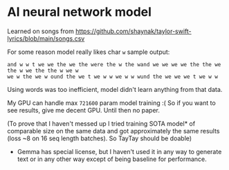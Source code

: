 # AI neural network model

Learned on songs from https://github.com/shaynak/taylor-swift-lyrics/blob/main/songs.csv

For some reason model really likes char `w`
sample output:
```
and w w t we we the we the were the w the wand we we we we the the we the w we the the w we w
we w the we w ound the we t we w w we w w wund the we we we t we w w
```

Using words was too inefficient, model didn't learn anything from that data.

My GPU can handle max `721600` param model training :(
So if you want to see results, give me decent GPU.
Until then no paper.

(To prove that I haven't messed up I tried training SOTA model\* of comparable size on the same data
and got approximately the same results (loss ~8 on 16 seq length batches). So TayTay should be doable)

* Gemma has special license, but I haven't used it in any way to generate text or in any other way
except of being baseline for performance.
